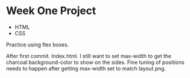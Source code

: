 # Week One Project
- HTML
- CSS

Practice using flex boxes.

After first commit. Index.html. I still want to set max-width to get the charcoal background-color to show on the sides. Fine tuning of positions needs to happen after getting max-width set to match layout.png.
